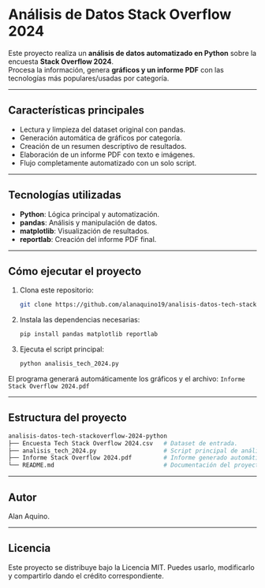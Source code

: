 # Análisis de Datos Stack Overflow 2024

Este proyecto realiza un **análisis de datos automatizado en Python** sobre la encuesta **Stack Overflow 2024**.  
Procesa la información, genera **gráficos y un informe PDF** con las tecnologías más populares/usadas por categoría.

---

## Características principales

- Lectura y limpieza del dataset original con pandas.  
- Generación automática de gráficos por categoría.  
- Creación de un resumen descriptivo de resultados.  
- Elaboración de un informe PDF con texto e imágenes.  
- Flujo completamente automatizado con un solo script.

---

## Tecnologías utilizadas

- **Python**: Lógica principal y automatización.  
- **pandas**: Análisis y manipulación de datos.  
- **matplotlib**: Visualización de resultados.  
- **reportlab**: Creación del informe PDF final.

---

## Cómo ejecutar el proyecto

1. Clona este repositorio:
   ```bash
   git clone https://github.com/alanaquino19/analisis-datos-tech-stackoverflow-2024-python.git
   ```
   
2. Instala las dependencias necesarias:
   ```bash
   pip install pandas matplotlib reportlab
   ```

3. Ejecuta el script principal:
   ```bash
   python analisis_tech_2024.py
   ```

El programa generará automáticamente los gráficos y el archivo: `Informe Stack Overflow 2024.pdf`

---

## Estructura del proyecto
```bash
analisis-datos-tech-stackoverflow-2024-python
├── Encuesta Tech Stack Overflow 2024.csv   # Dataset de entrada.
├── analisis_tech_2024.py                   # Script principal de análisis.
├── Informe Stack Overflow 2024.pdf         # Informe generado automáticamente.
└── README.md                               # Documentación del proyecto.
```

---

## Autor

Alan Aquino.

---

## Licencia

Este proyecto se distribuye bajo la Licencia MIT.
Puedes usarlo, modificarlo y compartirlo dando el crédito correspondiente.
